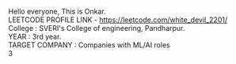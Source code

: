 Hello everyone, This is Onkar.
</br>
LEETCODE PROFILE LINK - https://leetcode.com/white_devil_2201/
</br>
College : SVERI's College of engineering, Pandharpur.
</br>
YEAR : 3rd year.
</br>
TARGET COMPANY : Companies with ML/AI roles
</br>
3
